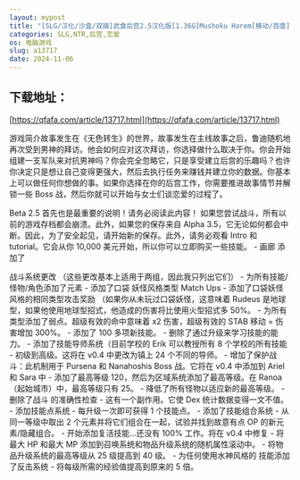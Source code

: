 ```yaml
---
layout: mypost
title: "[SLG/汉化/沙盒/双端]武食后宫2.5汉化版[1.36G]Mushoku Harem[移动/百度]"
categories: SLG,NTR,后宫,恋爱
os: 电脑游戏
slug: a13717
date: 2024-11-06
---
```


## 下载地址：

[https://qfafa.com/article/13717.html](https://qfafa.com/article/13717.html)

游戏简介故事发生在《无色转生》的世界，故事发生在主线故事之后，鲁迪随机地再次受到男神的拜访。他会如何应对这次拜访，你选择做什么取决于你。你会开始组建一支军队来对抗男神吗？你会完全忽略它，只是享受建立后宫的乐趣吗？也许你决定只是想让自己变得更强大，然后去执行任务来赚钱并建立你的数据。你基本上可以做任何你想做的事。如果你选择在你的后宫工作，你需要推进故事情节并解锁一些 Boss 战，然后你就可以开始与女士们谈恋爱的过程了。

Beta 2.5
首先也是最重要的说明！请务必阅读此内容！
如果您尝试战斗，所有以前的游戏存档都会崩溃。此外，如果您的保存来自 Alpha 3.5，它无论如何都会中断。因此，为了安全起见，请开始新的保存。此外，请务必观看 Intro 和 tutorial。它会从你 10,000 美元开始，所以你可以立即购买一些技能。
\- 画廊 添加了

战斗系统更改
（这些更改基本上适用于两组，因此我只列出它们）
\- 为所有技能/怪物/角色添加了元素 - 添加了口袋
妖怪风格类型 Match Ups
\- 添加了口袋妖怪风格的相同类型攻击奖励
（如果你从未玩过口袋妖怪，这意味着 Rudeus 是地球型，如果他使用地球型招式，他造成的伤害将比使用火型招式多 50%。
\- 为所有类型添加了弱点。超级有效的命中意味着 x2 伤害，超级有效的 STAB 移动 = 伤害增加 300%。
\- 添加了 100 多项新技能。
\- 删除了通过升级来学习技能的能力。
\- 添加了技能导师系统（目前学校的 Erik 可以教授所有 8 个学校的所有技能 - 初级到高级。这将在 v0.4 中更改为镇上 24 个不同的导师。
\- 增加了保护战斗：此机制用于 Pursena 和 Nanahoshis Boss 战。它将在 v0.4 中添加到 Ariel 和 Sara
中 - 添加了最高等级 120，然后为区域系统添加了最高等级。在 Ranoa（起始城市）中，最高等级只有 25。
\- 降低了所有怪物以适应新的最高等级。
\- 删除了战斗
的准确性检查 - 这有一个副作用。它使 Dex 统计数据变得一文不值。
\- 添加技能点系统 - 每升级一次即可获得 1 个技能点。
\- 添加了技能组合系统 - 从同一等级中取出 2 个元素并将它们组合在一起，试验并找到故意有点 OP 的新元素/隐藏组合。
\- 开始添加复活技能...还没有 100% 工作。将在 v0.4 中修复
\- 将最大 HP 和最大 MP 添加到召唤系统和物品升级系统的随机属性滚动中。
\- 将物品升级系统的最高等级从 25 级提高到 40 级。
\- 为任何使用水神风格的
技能添加了反击系统 - 将每级所需的经验值提高到原来的 5 倍。